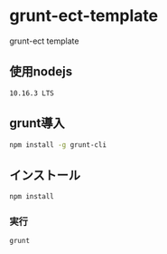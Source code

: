 # grunt-ect-template
grunt-ect template

## 使用nodejs
`10.16.3 LTS`

## grunt導入
```sh
npm install -g grunt-cli
```

## インストール
```sh
npm install
```

### 実行
```sh
grunt
```